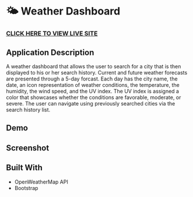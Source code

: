 # 🌤️ Weather Dashboard

### [CLICK HERE TO VIEW LIVE SITE]( https://kristykeller.github.io/weather-dashboard/)
 
## Application Description 
A weather dashboard that allows the user to search for a city that is then displayed to his or her search history. Current and future weather forecasts are presented through a 5-day forcast. Each day has the city name, the date, an icon representation of weather conditions, the temperature, the humidity, the wind speed, and the UV index. The UV index is assigned a color that showcases whether the conditions are favorable, moderate, or severe. The user can navigate using previously searched cities via the search history list.

## Demo

## Screenshot

## Built With
* OpenWeatherMap API
* Bootstrap 

